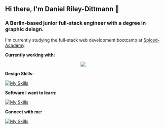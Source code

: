 ## Hi there, I'm Daniel Riley-Dittmann 👋

### A Berlin-based junior full-stack engineer with a degree in graphic deisgn.

I'm currently studying the full-stack web development bootcamp at [Spiced-Academy](https://www.spiced-academy.com/en/program/full-stack-web-development).

**Currently working with:**

<p align="center">
  <a href="https://skillicons.dev">
    <img src="https://skillicons.dev/icons?i=react,ts,js,nextjs,nodejs,p5js,html,css" />
  </a>
</p>

**Design Skills:**

[![My Skills](https://skillicons.dev/icons?i=figma,ps,ai,sketch)](https://skillicons.dev)


**Software I want to learn:**

[![My Skills](https://skillicons.dev/icons?i=solidity)](https://skillicons.dev)

**Connect with me:**

[![My Skills](https://skillicons.dev/icons?i=github,linkedin)](https://skillicons.dev)


